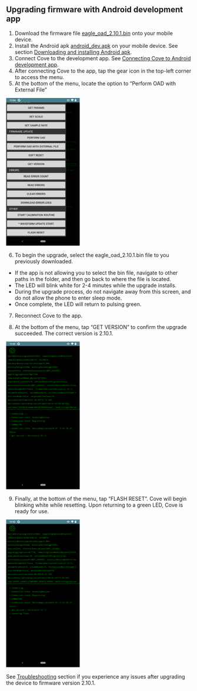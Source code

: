 ## Upgrading firmware with Android development app

1. Download the firmware file [eagle_oad_2.10.1.bin](../firmware/eagle_oad_2.10.1.bin) onto your mobile device.
2. Install the Android apk [android_dev.apk](../apk/android_dev.apk) on your mobile device. See section [Downloading and installing Android apk](download_install_apk.md).
3. Connect Cove to the development app. See [Connecting Cove to Android development app](connecting.md).
4. After connecting Cove to the app, tap the gear icon in the top-left corner to access the menu.
5. At the bottom of the menu, locate the option to “Perform OAD with External File”

  <img src="/images/flash_reset_version_oad.png" width="200" height="400">

6. To begin the upgrade, select the eagle_oad_2.10.1.bin file to you previously downloaded.
  - If the app is not allowing you to select the bin file, navigate to other paths in the folder, and then go back to where the file is located.
  - The LED will blink white for 2-4 minutes while the upgrade installs.
  - During the upgrade process, do not navigate away from this screen, and do not allow the phone to enter sleep mode.
  - Once complete, the LED will return to pulsing green.


7. Reconnect Cove to the app.

8. At the bottom of the menu, tap “GET VERSION” to confirm the upgrade succeeded.  The correct version is 2.10.1.

  <img src="/images/get_version.png" width="200" height="400">

9. Finally, at the bottom of the menu, tap “FLASH RESET”.  Cove will begin blinking white while resetting.  Upon returning to a green LED, Cove is ready for use.

<img src="/images/flash_reset.png" width="200" height="400">

See [Troubleshooting](troubleshooting.md) section if you experience any issues after upgrading the device to firmware version 2.10.1.

